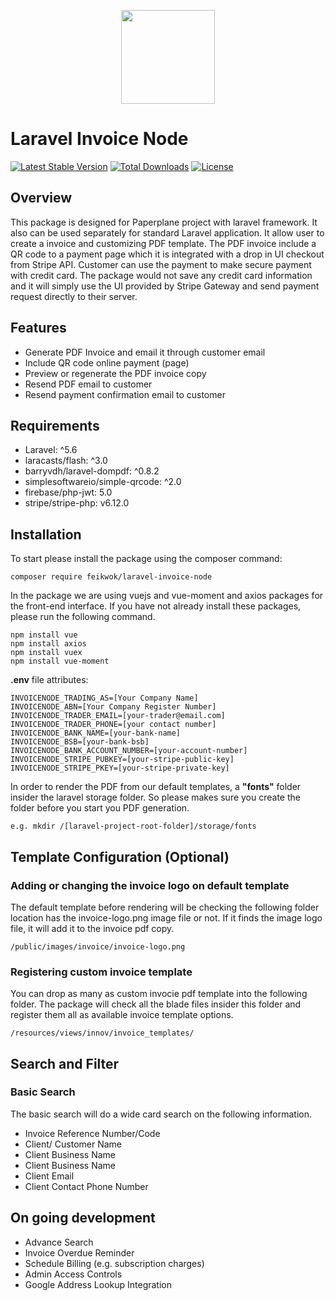 <p align="center"><img width="150px" src="https://integratednode.net/images/integratednodelogo.png"></p>


# Laravel Invoice Node


[![Latest Stable Version](https://poser.pugx.org/feikwok/laravel-invoice-node/v/stable)](https://packagist.org/packages/feikwok/laravel-invoice-node)
[![Total Downloads](https://poser.pugx.org/feikwok/laravel-invoice-node/downloads)](https://packagist.org/packages/feikwok/laravel-invoice-node)
[![License](https://poser.pugx.org/feikwok/laravel-invoice-node/license)](https://packagist.org/packages/feikwok/laravel-invoice-node)

## Overview

This package is designed for Paperplane project with laravel framework. It also can be used separately for standard Laravel application.
It allow user to create a invoice and customizing PDF template. The PDF invoice include a QR code to a payment page which it is integrated with a drop in UI checkout from Stripe API.
Customer can use the payment to make secure payment with credit card. The package would not save any credit card information and it will simply use the UI provided by Stripe Gateway and send payment 
request directly to their server.

## Features

- Generate PDF Invoice and email it through customer email
- Include QR code online payment (page)
- Preview or regenerate the PDF invoice copy
- Resend PDF email to customer
- Resend payment confirmation email to customer 

## Requirements

- Laravel: ^5.6
- laracasts/flash: ^3.0
- barryvdh/laravel-dompdf: ^0.8.2
- simplesoftwareio/simple-qrcode: ^2.0
- firebase/php-jwt: 5.0
- stripe/stripe-php: v6.12.0

## Installation

To start please install the package using the composer command:

```$xslt
composer require feikwok/laravel-invoice-node
```

In the package we are using vuejs and vue-moment and axios packages for the front-end interface. If you have not already install these packages, please run the following command.

```$xslt
npm install vue
npm install axios
npm install vuex
npm install vue-moment
```

**.env** file attributes:

```$xslt
INVOICENODE_TRADING_AS=[Your Company Name]
INVOICENODE_ABN=[Your Company Register Number]
INVOICENODE_TRADER_EMAIL=[your-trader@email.com]
INVOICENODE_TRADER_PHONE=[your contact number]
INVOICENODE_BANK_NAME=[your-bank-name]
INVOICENODE_BSB=[your-bank-bsb]
INVOICENODE_BANK_ACCOUNT_NUMBER=[your-account-number]
INVOICENODE_STRIPE_PUBKEY=[your-stripe-public-key]
INVOICENODE_STRIPE_PKEY=[your-stripe-private-key]
```

In order to render the PDF from our default templates, a **"fonts"** folder insider the laravel storage folder. So please makes sure you create the folder before you start you PDF generation.
```$xslt
e.g. mkdir /[laravel-project-root-folder]/storage/fonts 
```  

## Template Configuration (Optional)

### Adding or changing the invoice logo on default template

The default template before rendering will be checking the following folder location has the invoice-logo.png image file or not. If it finds the image logo file, it will add it to the 
invoice pdf copy.

```$xslt
/public/images/invoice/invoice-logo.png
```

### Registering custom invoice template

You can drop as many as custom invocie pdf template into the following folder. The package will check all the blade files insider this folder and register them all as available invoice template options.

```$xslt
/resources/views/innov/invoice_templates/
```

## Search and Filter

### Basic Search

The basic search will do a wide card search on the following information.

- Invoice Reference Number/Code
- Client/ Customer Name
- Client Business Name
- Client Business Name
- Client Email
- Client Contact Phone Number

## On going development

- Advance Search
- Invoice Overdue Reminder
- Schedule Billing (e.g. subscription charges)
- Admin Access Controls
- Google Address Lookup Integration